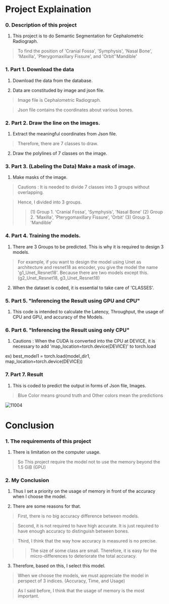 # Project Explaination

### 0. Description of this project 

1) This project is to do Semantic Segmentation for Cephalometric Radiograph.
> To find the position of 'Cranial Fossa', 'Symphysis', 'Nasal Bone', 'Maxilla', 'Pterygomaxillary Fissure', and 'Orbit''Mandible'

### 1. Part 1. Download the data 

1) Download the data from the database. 

2) Data are constituded by image and json file.

  > Image file is Cephalometric Radiograph.

  > Json file contains the coordinates about various bones.

### 2. Part 2. Draw the line on the images. 

1) Extract the meaningful coordinates from Json file. 

  > Therefore, there are 7 classes to draw.   

2) Draw the polylines of 7 classes on the image.

### 3. Part 3. (Labeling the Data) Make a mask of image.

1) Make masks of the image.

  > Cautions : It is needed to divide 7 classes into 3 groups without overlapping. 
  
  > Hence, I divided into 3 groups.
  >> (1) Group 1. 'Cranial Fossa', 'Symphysis',  'Nasal Bone'
    (2) Group 2. 'Maxilla', 'Pterygomaxillary Fissure', 'Orbit'
    (3) Group 3. 'Mandible'

### 4. Part 4. Training the models.

1) There are 3 Groups to be predicted. This is why it is required to design 3 models. 
  
  > For example, if you want to design the model using Unet as architecture and resnet18 as encoder, you give the model the name 'g1_Unet_Resnet18'. 
    Because there are two models except this. (g2_Unet_Resnet18, g3_Unet_Resnet18) 

2) When the dataset is coded, it is essential to take care of 'CLASSES'. 

### 5. Part 5. "Inferencing the Result using GPU and CPU"

1) This code is intended to calculate the Latency, Throughput, the usage of CPU and GPU, and accuracy of the Models. 

### 6. Part 6. "Inferencing the Result using only CPU"

1) Cautions : When the CUDA is converted into the CPU at DEVICE, it is necessary to add 'map_location=torch.device(DEVICE)' to torch.load 
  
  ex) best_model1 = torch.load(model_dir1, map_location=torch.device(DEVICE))

### 7. Part 7. Result

1) This is coded to predict the output in forms of Json file, Images. 
> Blue Color means ground truth and Other colors mean the predictions

![11004](https://user-images.githubusercontent.com/78337318/115812764-e0163480-a42c-11eb-8b08-b366fff94b99.png)

# Conclusion

### 1. The requirements of this project

1. There is limitation on the computer usage.

> So This project require the model not to use the memory beyond the 1.5 GiB (GPU)

### 2. My Conclusion

1. Thus I set a priority on the usage of memory in front of the accuracy when I choose the model. 

2. There are some reasons for that. 

> First, there is no big accuracy difference between models.
 
> Second, it is not required to have high accurate. It is just required to have enough accuracy to distinguish between bones. 

> Third, I think that the way how accuracy is measured is no precise. 

  >> The size of some class are small. 
  >> Therefore, it is easy for the micro-differences to deteriorate the total accuracy. 

3. Therefore, based on this, I select this model.  

> When we choose the models, we must appreciate the model in perspect of 3 indices. (Accuracy, Time, and Usage)

> As I said before, I think that the usage of memory is the most important. 





